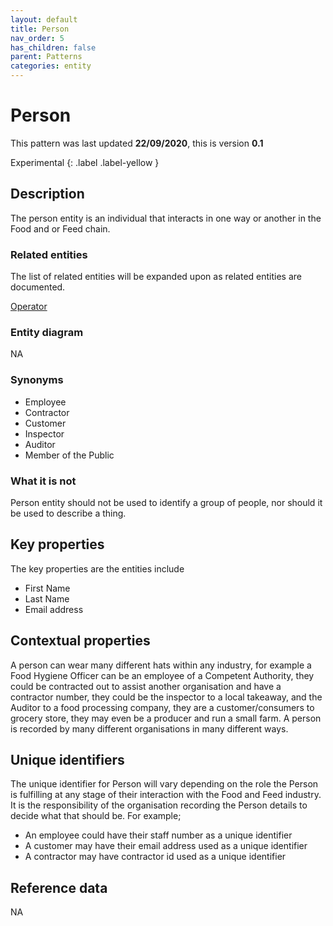 ```yaml
---
layout: default
title: Person
nav_order: 5
has_children: false
parent: Patterns
categories: entity
---
```


# Person

This pattern was last updated **22/09/2020**, this is version **0.1**

Experimental
{: .label .label-yellow }

## Description
The person entity is an individual that interacts in one way or another in the Food and or Feed chain.

### Related entities
The list of related entities will be expanded upon as related entities are documented.

[Operator](/enterprise-data-models/entities/operator.html)

### Entity diagram
NA

### Synonyms
*   Employee
*   Contractor
*   Customer
*   Inspector
*   Auditor
*   Member of the Public

### What it is not
Person entity should not be used to identify a group of people, nor should it be used to describe a thing.

## Key properties
The key properties are the entities include

*   First Name
*   Last Name
*   Email address

## Contextual properties
A person can wear many different hats within any industry, for example a Food Hygiene Officer can be an employee of a Competent Authority, they could be contracted out to assist another organisation and have a contractor number, they could be the inspector to a local takeaway, and the Auditor to a food processing company, they are a customer/consumers to grocery store, they may even be a producer and run a small farm.  A person is recorded by many different organisations in many different ways.

## Unique identifiers
The unique identifier for Person will vary depending on the role the Person is fulfilling at any stage of their interaction with the Food and Feed industry. It is the responsibility of the organisation recording the Person details to decide what that should be.  For example;

*   An employee could have their staff number as a unique identifier
*   A customer may have their email address used as a unique identifier
*   A contractor may have contractor id used as a unique identifier

## Reference data
NA
